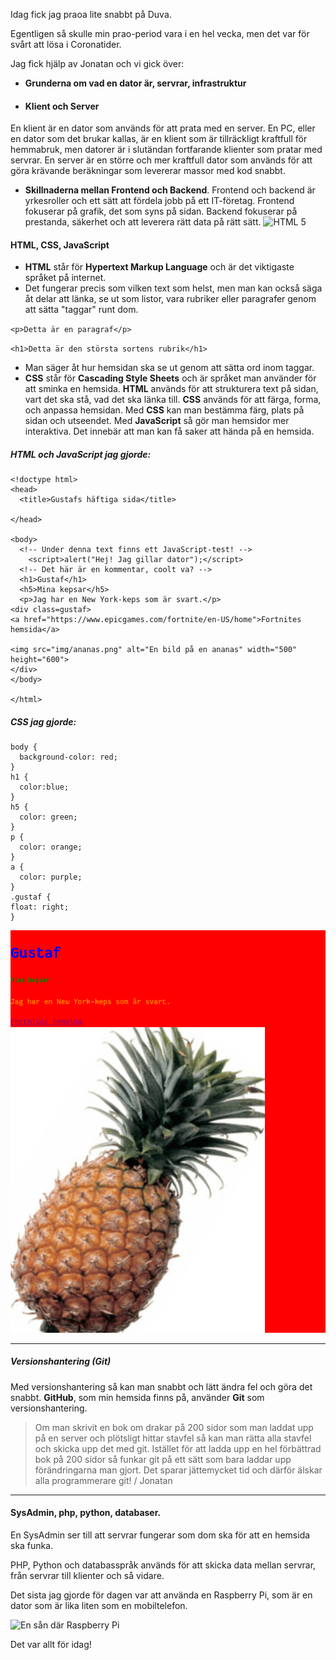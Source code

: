 Idag fick jag praoa lite snabbt på Duva.

Egentligen så skulle min prao-period vara i en hel vecka, men det var för svårt att lösa i Coronatider.

Jag fick hjälp av Jonatan och vi gick över:

* **Grunderna om vad en dator är, servrar, infrastruktur**
* #### Klient och Server
En klient är en dator som används för att prata med en server.
En PC, eller en dator som det brukar kallas, är en klient som är tillräckligt kraftfull för hemmabruk, men datorer är i slutändan fortfarande klienter som pratar med servrar.
En server är en större och mer kraftfull dator som används för att göra krävande beräkningar som levererar massor med kod snabbt.

* **Skillnaderna mellan Frontend och Backend**.
Frontend och backend är yrkesroller och ett sätt att fördela jobb på ett IT-företag.
Frontend fokuserar på grafik, det som syns på sidan.
Backend fokuserar på prestanda, säkerhet och att leverera rätt data på rätt sätt.
![HTML 5](https://www.shareicon.net/data/256x256/2015/09/04/95596_html_512x512.png)
#### HTML, CSS, JavaScript
* **HTML** står för **Hypertext Markup Language** och är det viktigaste språket på internet.
* Det fungerar precis som vilken text som helst, men man kan också säga åt delar att länka, se ut som listor, vara rubriker eller paragrafer genom att sätta "taggar" runt dom.


`<p>Detta är en paragraf</p>`

`<h1>Detta är den största sortens rubrik</h1>`


* Man säger åt hur hemsidan ska se ut genom att sätta ord inom taggar. 
* **CSS** står för **Cascading Style Sheets** och är språket man använder för att sminka en hemsida. 
**HTML** används för att strukturera text på sidan, vart det ska stå, vad det ska länka till. **CSS** används för att färga, forma, och anpassa hemsidan.
Med **CSS** kan man bestämma färg, plats på sidan och utseendet.
Med **JavaScript** så gör man hemsidor mer interaktiva. Det innebär att man kan få saker att hända på en hemsida.

##### HTML och JavaScript jag gjorde:
```
<!doctype html>
<head>
  <title>Gustafs häftiga sida</title>

</head>

<body>
  <!-- Under denna text finns ett JavaScript-test! -->
    <script>alert("Hej! Jag gillar dator");</script>
  <!-- Det här är en kommentar, coolt va? -->
  <h1>Gustaf</h1>
  <h5>Mina kepsar</h5>
  <p>Jag har en New York-keps som är svart.</p>
<div class=gustaf>
<a href="https://www.epicgames.com/fortnite/en-US/home">Fortnites hemsida</a>

<img src="img/ananas.png" alt="En bild på en ananas" width="500" height="600">
</div>
</body>

</html>
```
##### CSS jag gjorde:
```
body {
  background-color: red;
}
h1 {
  color:blue;
}
h5 {
  color: green;
}
p {
  color: orange;
}
a {
  color: purple;
}
.gustaf {
float: right;
}
```

![Mitt programmeringstest](https://raw.githubusercontent.com/Datagustaf/Datagustaf/gh-pages/Screenshot_2020-10-26%20Screenshot.png)

---

##### Versionshantering (**Git**)
Med versionshantering så kan man snabbt och lätt ändra fel och göra det snabbt. **GitHub**, som min hemsida finns på, använder **Git** som versionshantering.

> Om man skrivit en bok om drakar på 200 sidor som man laddat upp på en server och plötsligt hittar stavfel så kan man rätta alla stavfel och skicka upp det med git. Istället för att ladda upp en hel förbättrad bok på 200 sidor så funkar git på ett sätt som bara laddar upp förändringarna man gjort. Det sparar jättemycket tid och därför älskar alla programmerare git! / Jonatan

---

#### SysAdmin, php, python, databaser.
En SysAdmin ser till att servrar fungerar som dom ska för att en hemsida ska funka.

PHP, Python och databasspråk används för att skicka data mellan servrar, från servrar till klienter och så vidare.

Det sista jag gjorde för dagen var att använda en Raspberry Pi, som är en dator som är lika liten som en mobiltelefon.

![En sån där Raspberry Pi](https://upload.wikimedia.org/wikipedia/commons/b/b4/Raspberry_Pi_3_Model_B.png)

Det var allt för idag!


